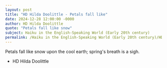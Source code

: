 ```yaml
---
layout: post
title: "HD Hilda Doolittle - Petals fall like"
date: 2024-12-28 12:00:00 -0000
author: HD Hilda Doolittle
quote: "Petals fall like snow"
subject: Haiku in the English-Speaking World (Early 20th century)
permalink: /Haiku in the English-Speaking World (Early 20th century)/HD Hilda Doolittle/HD Hilda Doolittle - Petals fall like
---
```


Petals fall like snow
  upon the cool earth;
    spring's breath is a sigh.

- HD Hilda Doolittle
